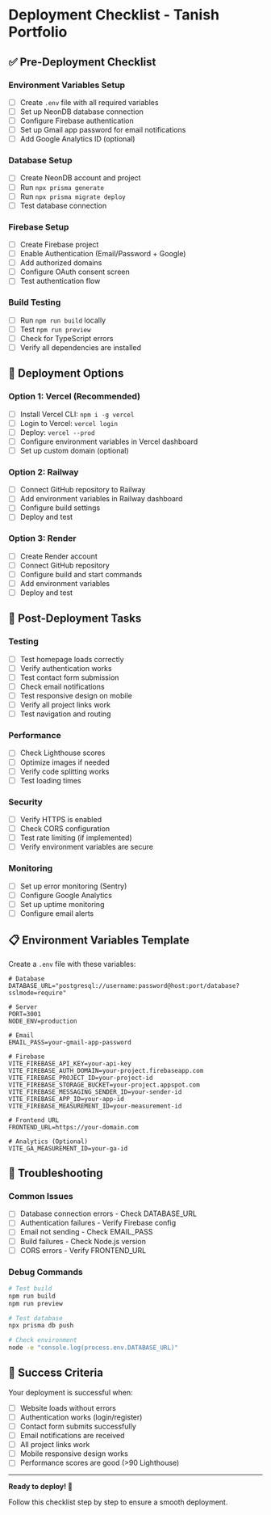# Deployment Checklist - Tanish Portfolio

## ✅ Pre-Deployment Checklist

### Environment Variables Setup
- [ ] Create `.env` file with all required variables
- [ ] Set up NeonDB database connection
- [ ] Configure Firebase authentication
- [ ] Set up Gmail app password for email notifications
- [ ] Add Google Analytics ID (optional)

### Database Setup
- [ ] Create NeonDB account and project
- [ ] Run `npx prisma generate`
- [ ] Run `npx prisma migrate deploy`
- [ ] Test database connection

### Firebase Setup
- [ ] Create Firebase project
- [ ] Enable Authentication (Email/Password + Google)
- [ ] Add authorized domains
- [ ] Configure OAuth consent screen
- [ ] Test authentication flow

### Build Testing
- [ ] Run `npm run build` locally
- [ ] Test `npm run preview`
- [ ] Check for TypeScript errors
- [ ] Verify all dependencies are installed

## 🚀 Deployment Options

### Option 1: Vercel (Recommended)
- [ ] Install Vercel CLI: `npm i -g vercel`
- [ ] Login to Vercel: `vercel login`
- [ ] Deploy: `vercel --prod`
- [ ] Configure environment variables in Vercel dashboard
- [ ] Set up custom domain (optional)

### Option 2: Railway
- [ ] Connect GitHub repository to Railway
- [ ] Add environment variables in Railway dashboard
- [ ] Configure build settings
- [ ] Deploy and test

### Option 3: Render
- [ ] Create Render account
- [ ] Connect GitHub repository
- [ ] Configure build and start commands
- [ ] Add environment variables
- [ ] Deploy and test

## 🔧 Post-Deployment Tasks

### Testing
- [ ] Test homepage loads correctly
- [ ] Verify authentication works
- [ ] Test contact form submission
- [ ] Check email notifications
- [ ] Test responsive design on mobile
- [ ] Verify all project links work
- [ ] Test navigation and routing

### Performance
- [ ] Check Lighthouse scores
- [ ] Optimize images if needed
- [ ] Verify code splitting works
- [ ] Test loading times

### Security
- [ ] Verify HTTPS is enabled
- [ ] Check CORS configuration
- [ ] Test rate limiting (if implemented)
- [ ] Verify environment variables are secure

### Monitoring
- [ ] Set up error monitoring (Sentry)
- [ ] Configure Google Analytics
- [ ] Set up uptime monitoring
- [ ] Configure email alerts

## 📋 Environment Variables Template

Create a `.env` file with these variables:

```env
# Database
DATABASE_URL="postgresql://username:password@host:port/database?sslmode=require"

# Server
PORT=3001
NODE_ENV=production

# Email
EMAIL_PASS=your-gmail-app-password

# Firebase
VITE_FIREBASE_API_KEY=your-api-key
VITE_FIREBASE_AUTH_DOMAIN=your-project.firebaseapp.com
VITE_FIREBASE_PROJECT_ID=your-project-id
VITE_FIREBASE_STORAGE_BUCKET=your-project.appspot.com
VITE_FIREBASE_MESSAGING_SENDER_ID=your-sender-id
VITE_FIREBASE_APP_ID=your-app-id
VITE_FIREBASE_MEASUREMENT_ID=your-measurement-id

# Frontend URL
FRONTEND_URL=https://your-domain.com

# Analytics (Optional)
VITE_GA_MEASUREMENT_ID=your-ga-id
```

## 🚨 Troubleshooting

### Common Issues
- [ ] Database connection errors - Check DATABASE_URL
- [ ] Authentication failures - Verify Firebase config
- [ ] Email not sending - Check EMAIL_PASS
- [ ] Build failures - Check Node.js version
- [ ] CORS errors - Verify FRONTEND_URL

### Debug Commands
```bash
# Test build
npm run build
npm run preview

# Test database
npx prisma db push

# Check environment
node -e "console.log(process.env.DATABASE_URL)"
```

## 🎉 Success Criteria

Your deployment is successful when:
- [ ] Website loads without errors
- [ ] Authentication works (login/register)
- [ ] Contact form submits successfully
- [ ] Email notifications are received
- [ ] All project links work
- [ ] Mobile responsive design works
- [ ] Performance scores are good (>90 Lighthouse)

---

**Ready to deploy! 🚀**

Follow this checklist step by step to ensure a smooth deployment. 